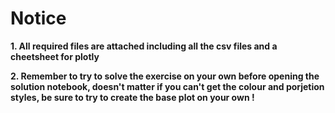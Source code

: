 # Notice
**1. All required files are attached including all the csv files and a cheetsheet for plotly**

**2. Remember to try to solve the exercise on your own before opening the solution notebook, doesn't matter if you can't get the colour and porjetion styles, be sure to try to create the base plot on your own !**